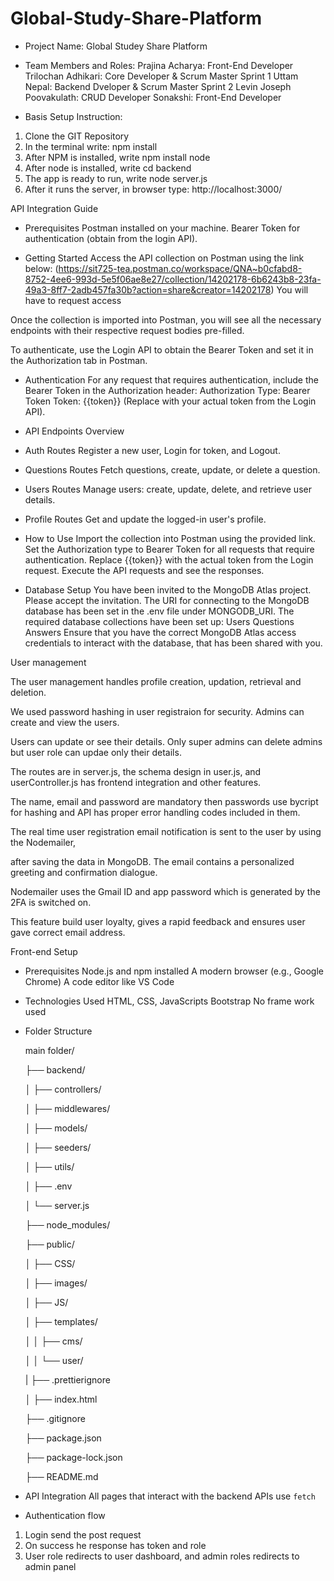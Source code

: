 # Global-Study-Share-Platform

- Project Name: Global Studey Share Platform

- Team Members and Roles:
Prajina Acharya: Front-End Developer
Trilochan Adhikari: Core Developer & Scrum Master Sprint 1
Uttam Nepal: Backend Dveloper & Scrum Master Sprint 2
Levin Joseph Poovakulath: CRUD Developer 
Sonakshi: Front-End Developer

- Basis Setup Instruction:
1. Clone the GIT Repository
2. In the terminal write: npm install
3. After NPM is installed, write npm install node
4. After node is installed, write cd backend
5. The app is ready to run, write node server.js 
6. After it runs the server, in browser type: http://localhost:3000/


API Integration Guide

- Prerequisites
  Postman installed on your machine.
  Bearer Token for authentication (obtain from the login API).

- Getting Started
  Access the API collection on Postman using the link below:
  (https://sit725-tea.postman.co/workspace/QNA~b0cfabd8-8752-4ee6-993d-5e5f06ae8e27/collection/14202178-6b6243b8-23fa-49a3-8ff7-2adb457fa30b?action=share&creator=14202178)
  You will have to request access

Once the collection is imported into Postman, you will see all the necessary endpoints with their respective request bodies pre-filled.

To authenticate, use the Login API to obtain the Bearer Token and set it in the Authorization tab in Postman.

- Authentication
  For any request that requires authentication, include the Bearer Token in the Authorization header:
  Authorization Type: Bearer Token
  Token: {{token}} (Replace with your actual token from the Login API).

- API Endpoints Overview

- Auth Routes
  Register a new user, Login for token, and Logout.

- Questions Routes
  Fetch questions, create, update, or delete a question.

- Users Routes
  Manage users: create, update, delete, and retrieve user details.

- Profile Routes
  Get and update the logged-in user's profile.

- How to Use
  Import the collection into Postman using the provided link.
  Set the Authorization type to Bearer Token for all requests that require authentication.
  Replace {{token}} with the actual token from the Login request.
  Execute the API requests and see the responses.

- Database Setup
  You have been invited to the MongoDB Atlas project. Please accept the invitation.
  The URI for connecting to the MongoDB database has been set in the .env file under MONGODB_URI.
  The required database collections have been set up:
  Users
  Questions
  Answers
  Ensure that you have the correct MongoDB Atlas access credentials to interact with the database, that has been shared with you.

User management 

The user management handles profile creation, updation, retrieval and deletion. 

We used password hashing in user registraion for security. Admins can create and view the users. 

Users can update or see their details. Only super admins can delete admins but user role can updae only their details. 

The routes are in server.js, the schema design in user.js, and userController.js has frontend integration and other features.

The name, email and password are mandatory then passwords use bycript for hashing and API has proper error handling codes included in them.


The real time user registration email notification is sent to the user by using the Nodemailer, 

after saving the data in MongoDB. The email contains a personalized greeting and confirmation dialogue.

Nodemailer uses the Gmail ID and app password which is generated by the 2FA is switched on. 

This feature build user loyalty, gives a rapid feedback and ensures user gave correct email address. 


Front-end Setup

- Prerequisites
  Node.js and npm installed
  A modern browser (e.g., Google Chrome)
  A code editor like VS Code

- Technologies Used
  HTML, CSS, JavaScripts
  Bootstrap
  No frame work used

- Folder Structure
  
  main folder/

  ├── backend/

  │ ├── controllers/

  │ ├── middlewares/

  │ ├── models/

  │ ├── seeders/

  │ ├── utils/

  │ ├── .env

  │ └── server.js

  ├── node_modules/

  ├── public/

  │ ├── CSS/

  │ ├── images/

  │ ├── JS/

  │ ├── templates/


  │ │ ├── cms/

  │ │ └── user/

  | ├── .prettierignore


  │ ├── index.html

  ├── .gitignore

  ├── package.json

  ├── package-lock.json

  ├── README.md

- API Integration
  All pages that interact with the backend APIs use `fetch`

- Authentication flow

1. Login send the post request
2. On success he response has token and role
3. User role redirects to user dashboard, and admin roles redirects to admin panel
